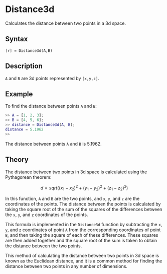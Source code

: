 # Distance3d

Calculates the distance between two points in a 3d space.

## Syntax

`[r] = Distance3d(A,B)`

## Description

`A` and `B` are 3d points represented by `[x,y,z]`.

## Example

To find the distance between points `A` and `B`:

```matlab
>> A = [1, 2, 3]; 
>> B = [4, 5, 6];
>> distance = Distance3d(A, B);
distance = 5.1962
>>
```

The distance between points `A` and `B` is 5.1962.

## Theory

The distance between two points in 3d space is calculated using the Pythagorean theorem:

```math
d = sqrt((x_1 - x_2)^2 + (y_1 - y_2)^2 + (z_1 - z_2)^2)
```

In this function, `A` and `B` are the two points, and `x`, `y`, and `z` are the coordinates of the points. The distance between the points is calculated by taking the square root of the sum of the squares of the differences between the `x`, `y`, and `z` coordinates of the points.

This formula is implemented in the `Distance3d` function by subtracting the `x`, `y`, and `z` coordinates of point `A` from the corresponding coordinates of point `B`, and then taking the square of each of these differences. These squares are then added together and the square root of the sum is taken to obtain the distance between the two points.

This method of calculating the distance between two points in 3d space is known as the Euclidean distance, and it is a common method for finding the distance between two points in any number of dimensions.
